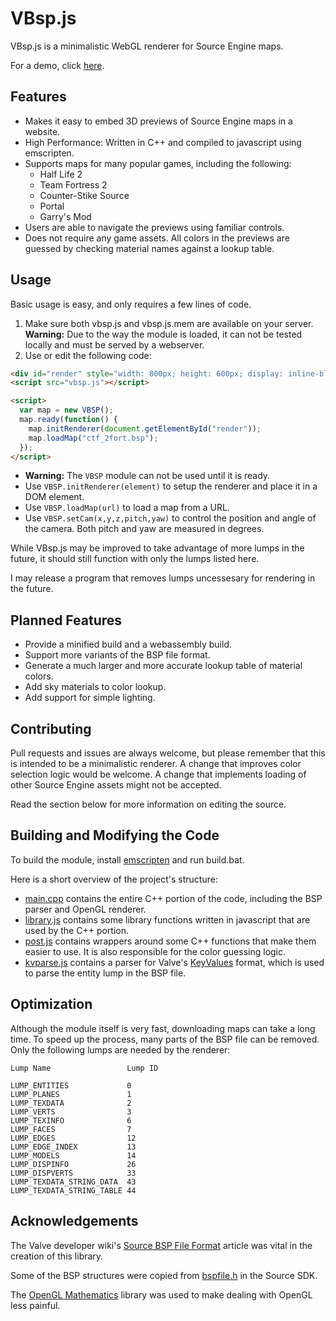 # VBsp.js

VBsp.js is a minimalistic WebGL renderer for Source Engine maps.

For a demo, click [here](http://cogg.rocks/vbsp/).

## Features
- Makes it easy to embed 3D previews of Source Engine maps in a website.
- High Performance: Written in C++ and compiled to javascript using emscripten.
- Supports maps for many popular games, including the following:
  - Half Life 2
  - Team Fortress 2
  - Counter-Stike Source
  - Portal
  - Garry's Mod
- Users are able to navigate the previews using familiar controls.
- Does not require any game assets. All colors in the previews are guessed by checking material names against a lookup table.

## Usage

Basic usage is easy, and only requires a few lines of code.

1. Make sure both vbsp.js and vbsp.js.mem are available on your server. **Warning:** Due to the way the module is loaded, it can not be tested locally and must be served by a webserver.
2. Use or edit the following code:
```html
<div id="render" style="width: 800px; height: 600px; display: inline-block;"></div>
<script src="vbsp.js"></script>

<script>
  var map = new VBSP();
  map.ready(function() {
    map.initRenderer(document.getElementById("render"));
    map.loadMap("ctf_2fort.bsp");
  });
</script>
```
- **Warning:** The `VBSP` module can not be used until it is ready.
- Use `VBSP.initRenderer(element)` to setup the renderer and place it in a DOM element.
- Use `VBSP.loadMap(url)` to load a map from a URL.
- Use `VBSP.setCam(x,y,z,pitch,yaw)` to control the position and angle of the camera. Both pitch and yaw are measured in degrees.

While VBsp.js may be improved to take advantage of more lumps in the future, it should still function with only the lumps listed here.

I may release a program that removes lumps uncessesary for rendering in the future.

## Planned Features
- Provide a minified build and a webassembly build.
- Support more variants of the BSP file format.
- Generate a much larger and more accurate lookup table of material colors.
- Add sky materials to color lookup.
- Add support for simple lighting.

## Contributing

Pull requests and issues are always welcome, but please remember that this is intended to be a minimalistic renderer. A change that improves color selection logic would be welcome. A change that implements loading of other Source Engine assets might not be accepted.

Read the section below for more information on editing the source.

## Building and Modifying the Code

To build the module, install [emscripten](https://kripken.github.io/emscripten-site/) and run build.bat.

Here is a short overview of the project's structure:
- [main.cpp](/blob/master/src/main.cpp) contains the entire C++ portion of the code, including the BSP parser and OpenGL renderer.
- [library.js]() contains some library functions written in javascript that are used by the C++ portion.
- [post.js]() contains wrappers around some C++ functions that make them easier to use. It is also responsible for the color guessing logic.
- [kvparse.js]() contains a parser for Valve's [KeyValues](https://developer.valvesoftware.com/wiki/KeyValues) format, which is used to parse the entity lump in the BSP file.

## Optimization

Although the module itself is very fast, downloading maps can take a long time. To speed up the process, many parts of the BSP file can be removed. Only the following lumps are needed by the renderer:

```
Lump Name                 Lump ID

LUMP_ENTITIES             0
LUMP_PLANES               1
LUMP_TEXDATA              2
LUMP_VERTS                3
LUMP_TEXINFO              6
LUMP_FACES                7
LUMP_EDGES                12
LUMP_EDGE_INDEX           13
LUMP_MODELS               14
LUMP_DISPINFO             26
LUMP_DISPVERTS            33
LUMP_TEXDATA_STRING_DATA  43
LUMP_TEXDATA_STRING_TABLE 44
```

## Acknowledgements
The Valve developer wiki's [Source BSP File Format](https://developer.valvesoftware.com/wiki/Source_BSP_File_Format) article was vital in the creation of this library.

Some of the BSP structures were copied from [bspfile.h](https://github.com/ValveSoftware/source-sdk-2013/blob/master/sp/src/public/bspfile.h) in the Source SDK.

The [OpenGL Mathematics](https://glm.g-truc.net/0.9.8/index.html) library was used to make dealing with OpenGL less painful.
